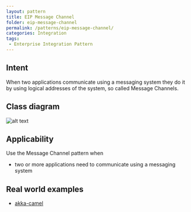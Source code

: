 ```yaml
---
layout: pattern
title: EIP Message Channel
folder: eip-message-channel
permalink: /patterns/eip-message-channel/
categories: Integration
tags:
 - Enterprise Integration Pattern
---
```


## Intent
When two applications communicate using a messaging system they do it by using logical addresses
of the system, so called Message Channels.

## Class diagram
![alt text](./etc/message-channel.png "Message Channel")

## Applicability
Use the Message Channel pattern when

* two or more applications need to communicate using a messaging system

## Real world examples

* [akka-camel](http://doc.akka.io/docs/akka/snapshot/scala/camel.html)
